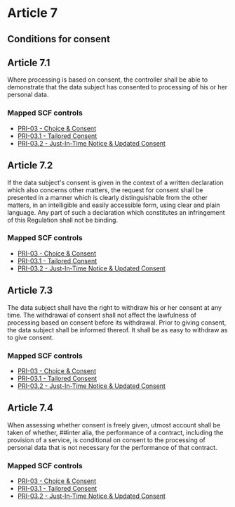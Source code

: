 # Article 7
## Conditions for consent

## Article 7.1
Where processing is based on consent, the controller shall be able to demonstrate that the data subject has consented to processing of his or her personal data.

### Mapped SCF controls
- [PRI-03 - Choice & Consent](../scf/pri-03-choice&consent.md)
- [PRI-03.1 - Tailored Consent](../scf/pri-031-tailoredconsent.md)
- [PRI-03.2 - Just-In-Time Notice & Updated Consent](../scf/pri-032-just-in-timenotice&updatedconsent.md)
## Article 7.2
If the data subject's consent is given in the context of a written declaration which also concerns other matters, the request for consent shall be presented in a manner which is clearly distinguishable from the other matters, in an intelligible and easily accessible form, using clear and plain language. Any part of such a declaration which constitutes an infringement of this Regulation shall not be binding.

### Mapped SCF controls
- [PRI-03 - Choice & Consent](../scf/pri-03-choice&consent.md)
- [PRI-03.1 - Tailored Consent](../scf/pri-031-tailoredconsent.md)
- [PRI-03.2 - Just-In-Time Notice & Updated Consent](../scf/pri-032-just-in-timenotice&updatedconsent.md)
## Article 7.3
The data subject shall have the right to withdraw his or her consent at any time. The withdrawal of consent shall not affect the lawfulness of processing based on consent before its withdrawal. Prior to giving consent, the data subject shall be informed thereof. It shall be as easy to withdraw as to give consent.

### Mapped SCF controls
- [PRI-03 - Choice & Consent](../scf/pri-03-choice&consent.md)
- [PRI-03.1 - Tailored Consent](../scf/pri-031-tailoredconsent.md)
- [PRI-03.2 - Just-In-Time Notice & Updated Consent](../scf/pri-032-just-in-timenotice&updatedconsent.md)
## Article 7.4
When assessing whether consent is freely given, utmost account shall be taken of whether, ##inter alia, the performance of a contract, including the provision of a service, is conditional on consent to the processing of personal data that is not necessary for the performance of that contract.

### Mapped SCF controls
- [PRI-03 - Choice & Consent](../scf/pri-03-choice&consent.md)
- [PRI-03.1 - Tailored Consent](../scf/pri-031-tailoredconsent.md)
- [PRI-03.2 - Just-In-Time Notice & Updated Consent](../scf/pri-032-just-in-timenotice&updatedconsent.md)
